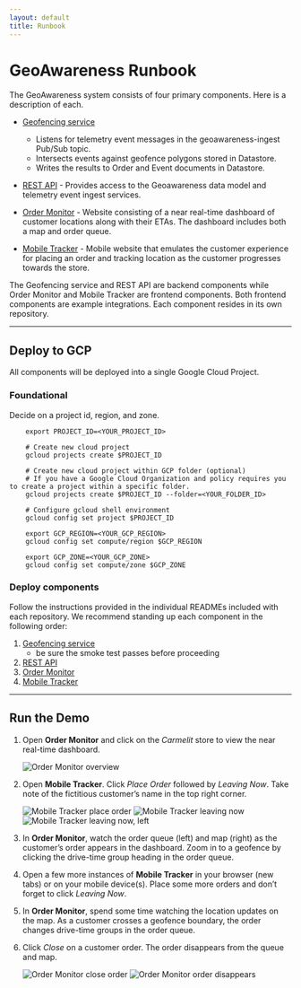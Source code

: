 ```yaml
---
layout: default
title: Runbook
---
```


# GeoAwareness Runbook

The GeoAwareness system consists of four primary components. Here is a description of each.

- [Geofencing service](https://github.com/woolpert/geoawareness-geofencing)

  - Listens for telemetry event messages in the geoawareness-ingest Pub/Sub topic.
  - Intersects events against geofence polygons stored in Datastore.
  - Writes the results to Order and Event documents in Datastore.

- [REST API](https://github.com/woolpert/geoawareness-api) - Provides access to the Geoawareness data model and telemetry event ingest services.

- [Order Monitor](https://github.com/woolpert/geoawareness-order-monitor) - Website consisting of a near real-time dashboard of customer locations along with their ETAs. The dashboard includes both a map and order queue.

- [Mobile Tracker](https://github.com/woolpert/geoawareness-mobile-tracker) - Mobile website that emulates the customer experience for placing an order and tracking location as the customer progresses towards the store.

The Geofencing service and REST API are backend components while Order Monitor and Mobile Tracker are frontend components. Both frontend components are example integrations. Each component resides in its own repository.

---

## Deploy to GCP

All components will be deployed into a single Google Cloud Project.

### Foundational

Decide on a project id, region, and zone.

```
    export PROJECT_ID=<YOUR_PROJECT_ID>

    # Create new cloud project
    gcloud projects create $PROJECT_ID

    # Create new cloud project within GCP folder (optional)
    # If you have a Google Cloud Organization and policy requires you to create a project within a specific folder.
    gcloud projects create $PROJECT_ID --folder=<YOUR_FOLDER_ID>

    # Configure gcloud shell environment
    gcloud config set project $PROJECT_ID

    export GCP_REGION=<YOUR_GCP_REGION>
    gcloud config set compute/region $GCP_REGION

    export GCP_ZONE=<YOUR_GCP_ZONE>
    gcloud config set compute/zone $GCP_ZONE
```

### Deploy components

Follow the instructions provided in the individual READMEs included with each repository. We recommend standing up each component in the following order:

1. [Geofencing service](https://github.com/woolpert/geoawareness-geofencing)
   - be sure the smoke test passes before proceeding
1. [REST API](https://github.com/woolpert/geoawareness-api)
1. [Order Monitor](https://github.com/woolpert/geoawareness-order-monitor)
1. [Mobile Tracker](https://github.com/woolpert/geoawareness-mobile-tracker)

---

## Run the Demo

1. Open **Order Monitor** and click on the _Carmelit_ store to view the near real-time dashboard.

   <img class="order-monitor-img" alt="Order Monitor overview" src="./assets/img/order-monitor.png">

2. Open **Mobile Tracker**. Click _Place Order_ followed by _Leaving Now_. Take note of the fictitious customer’s name in the top right corner.

    <div>
        <img class="mobile-tracker-img" alt="Mobile Tracker place order" src="./assets/img/place-order.png">
        <img class="mobile-tracker-img" alt="Mobile Tracker leaving now" src="./assets/img/leaving-now.png">
        <img class="mobile-tracker-img" alt="Mobile Tracker leaving now, left" src="./assets/img/leaving-now-left.png">
    </div>

3. In **Order Monitor**, watch the order queue (left) and map (right) as the customer’s order appears in the dashboard. Zoom in to a geofence by clicking the drive-time group heading in the order queue.

4. Open a few more instances of **Mobile Tracker** in your browser (new tabs) or on your mobile device(s). Place some more orders and don’t forget to click _Leaving Now_.

5. In **Order Monitor**, spend some time watching the location updates on the map. As a customer crosses a geofence boundary, the order changes drive-time groups in the order queue.

6. Click _Close_ on a customer order. The order disappears from the queue and map.

   <img alt="Order Monitor close order" src="./assets/img/close-order.png">

   <img class="order-monitor-img" alt="Order Monitor order disappears" src="./assets/img/order-disappears.png">

